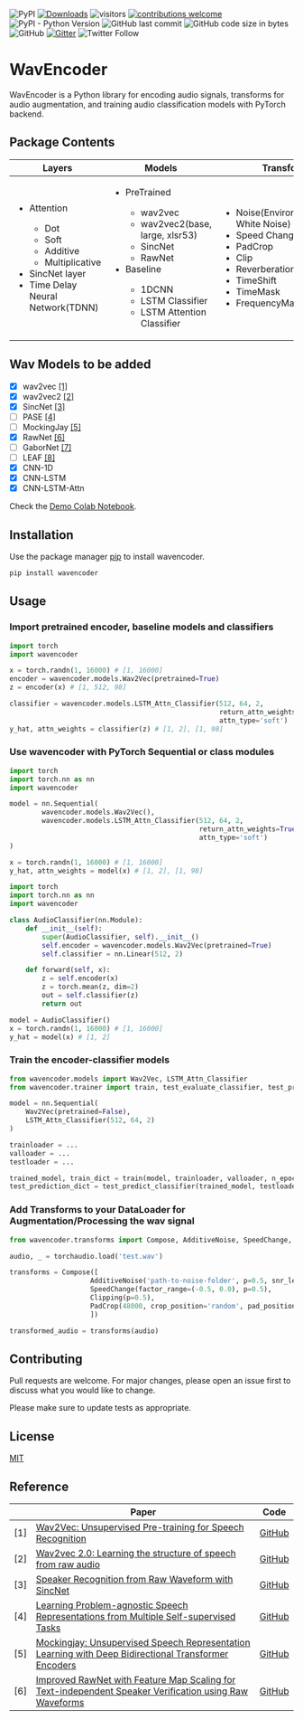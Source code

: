 ![PyPI](https://img.shields.io/pypi/v/wavencoder)
[![Downloads](https://pepy.tech/badge/wavencoder)](https://pepy.tech/project/wavencoder)
![visitors](https://visitor-badge.glitch.me/badge?page_id=page.id)
[![contributions welcome](https://img.shields.io/badge/contributions-welcome-brightgreen.svg?style=flat)](https://github.com/shangeth/wavencoder/issues)
![PyPI - Python Version](https://img.shields.io/pypi/pyversions/wavencoder)
![GitHub last commit](https://img.shields.io/github/last-commit/shangeth/wavencoder)
![GitHub code size in bytes](https://img.shields.io/github/languages/code-size/shangeth/wavencoder)
![GitHub](https://img.shields.io/github/license/shangeth/wavencoder)
[![Gitter](https://badges.gitter.im/wavencoder/community.svg)](https://gitter.im/wavencoder/community?utm_source=badge&utm_medium=badge&utm_campaign=pr-badge)
![Twitter Follow](https://img.shields.io/twitter/follow/shangethr?style=social)


# WavEncoder

WavEncoder is a Python library for encoding audio signals, transforms for audio augmentation, and training audio classification models with PyTorch backend.

## Package Contents

<table class="tg">
<thead>
  <tr>
    <th class="tg-7btt">Layers</th>
    <th class="tg-7btt">Models</th>
    <th class="tg-7btt">Transforms</th>
    <th class="tg-7btt">Trainer and utils</th>
  </tr>
</thead>
<tbody>
  <tr>
    <td class="tg-0pky">
        <ul>
            <li>Attention</li>
            <ul>
                <li>Dot</li>
                <li>Soft</li>
                <li>Additive</li>
                <li>Multiplicative</li>
            </ul>
            <li>SincNet layer</li>
            <li>Time Delay Neural Network(TDNN)</li>
        </ul>
    </td>
    <td class="tg-0pky">
        <ul>
            <li>PreTrained</li>
                <ul>
                    <li>wav2vec</li>
                    <li>wav2vec2(base, large, xlsr53)</li>
                    <li>SincNet</li>
                    <li>RawNet</li>
                </ul>
            <li>Baseline</li>
                <ul>
                    <li>1DCNN</li>
                    <li>LSTM Classifier</li>
                    <li>LSTM Attention Classifier</li>
                </ul>
        </ul>
    </td>
    <td class="tg-0pky">
        <ul>
            <li>Noise(Environmet/Gaussian White Noise)</li>
            <li>Speed Change</li>
            <li>PadCrop</li>
            <li>Clip</li>
            <li>Reverberation</li>
            <li>TimeShift</li>
            <li>TimeMask</li>
            <li>FrequencyMask</li>
        </ul>
    </td>
    <td class="tg-0pky">
        <ul>
            <li>Classification Trainer</li>
            <li>Classification Testing</li>
            <li>Download Noise Dataset</li>
            <li>Download Impulse Response Dataset</li>
        </ul>
    </td>
  </tr>
</tbody>
</table>



## Wav Models to be added
- [x] wav2vec [[1]](#1)
- [x] wav2vec2 [[2]](#2)
- [x] SincNet [[3]](#3)
- [ ] PASE [[4]](#4)
- [ ] MockingJay [[5]](#5)
- [x] RawNet [[6]](#6)
- [ ] GaborNet [[7]](#7)
- [ ] LEAF [[8]](#8)
- [x] CNN-1D
- [x] CNN-LSTM
- [x] CNN-LSTM-Attn

Check the [Demo Colab Notebook](https://colab.research.google.com/drive/1nu7TrxzeoXuxwHYYaK6alfrFuWi65i4y?usp=sharing).

## Installation

Use the package manager [pip](https://pip.pypa.io/en/stable/) to install wavencoder.

```bash
pip install wavencoder
```

## Usage
### Import pretrained encoder, baseline models and classifiers
```python
import torch
import wavencoder

x = torch.randn(1, 16000) # [1, 16000]
encoder = wavencoder.models.Wav2Vec(pretrained=True)
z = encoder(x) # [1, 512, 98]

classifier = wavencoder.models.LSTM_Attn_Classifier(512, 64, 2,                          
                                                    return_attn_weights=True, 
                                                    attn_type='soft')
y_hat, attn_weights = classifier(z) # [1, 2], [1, 98]

```

### Use wavencoder with PyTorch Sequential or class modules
```python
import torch
import torch.nn as nn
import wavencoder

model = nn.Sequential(
        wavencoder.models.Wav2Vec(),
        wavencoder.models.LSTM_Attn_Classifier(512, 64, 2,                          
                                               return_attn_weights=True, 
                                               attn_type='soft')
)

x = torch.randn(1, 16000) # [1, 16000]
y_hat, attn_weights = model(x) # [1, 2], [1, 98]
```

```python
import torch
import torch.nn as nn
import wavencoder

class AudioClassifier(nn.Module):
    def __init__(self):
        super(AudioClassifier, self).__init__()
        self.encoder = wavencoder.models.Wav2Vec(pretrained=True)
        self.classifier = nn.Linear(512, 2)

    def forward(self, x):
        z = self.encoder(x)
        z = torch.mean(z, dim=2)
        out = self.classifier(z)
        return out

model = AudioClassifier()
x = torch.randn(1, 16000) # [1, 16000]
y_hat = model(x) # [1, 2]
```
### Train the encoder-classifier models
```python
from wavencoder.models import Wav2Vec, LSTM_Attn_Classifier
from wavencoder.trainer import train, test_evaluate_classifier, test_predict_classifier

model = nn.Sequential(
    Wav2Vec(pretrained=False),
    LSTM_Attn_Classifier(512, 64, 2)
)

trainloader = ...
valloader = ...
testloader = ...

trained_model, train_dict = train(model, trainloader, valloader, n_epochs=20)
test_prediction_dict = test_predict_classifier(trained_model, testloader)
```

### Add Transforms to your DataLoader for Augmentation/Processing the wav signal
```python
from wavencoder.transforms import Compose, AdditiveNoise, SpeedChange, Clipping, PadCrop, Reverberation

audio, _ = torchaudio.load('test.wav')

transforms = Compose([
                    AdditiveNoise('path-to-noise-folder', p=0.5, snr_levels=[5, 10, 15], p=0.5), 
                    SpeedChange(factor_range=(-0.5, 0.0), p=0.5), 
                    Clipping(p=0.5),
                    PadCrop(48000, crop_position='random', pad_position='random') 
                    ])

transformed_audio = transforms(audio)

```


## Contributing
Pull requests are welcome. For major changes, please open an issue first to discuss what you would like to change.

Please make sure to update tests as appropriate.

## License
[MIT](LICENSE)


## Reference
|     | Paper                                                                                                                                                    | Code                                                                                                 |
|-----|----------------------------------------------------------------------------------------------------------------------------------------------------------|------------------------------------------------------------------------------------------------------|
| [1] | [Wav2Vec: Unsupervised Pre-training for Speech Recognition](https://arxiv.org/abs/1904.05862)                                                            | [GitHub](https://github.com/pytorch/fairseq)                                                         |
| [2] | [Wav2vec 2.0: Learning the structure of speech from raw audio](https://ai.facebook.com/blog/wav2vec-20-learning-the-structure-of-speech-from-raw-audio/) | [GitHub](https://github.com/pytorch/fairseq)                                                         |
| [3] | [Speaker Recognition from Raw Waveform with SincNet](https://arxiv.org/abs/1808.00158)                                                                   | [GitHub](https://github.com/mravanelli/SincNet)                                                      |
| [4] | [Learning Problem-agnostic Speech Representations from Multiple Self-supervised Tasks](https://arxiv.org/abs/1904.03416)                                 | [GitHub](https://github.com/santi-pdp/pase)                                                          |
| [5] | [Mockingjay: Unsupervised Speech Representation Learning with Deep Bidirectional Transformer Encoders](https://arxiv.org/abs/1910.12638)                 | [GitHub](https://github.com/andi611/Self-Supervised-Speech-Pretraining-and-Representation-Learning ) |
| [6] | [Improved RawNet with Feature Map Scaling for Text-independent Speaker Verification using Raw Waveforms](https://arxiv.org/abs/2004.00526)               | [GitHub](https://github.com/Jungjee/RawNet)                                                          |


